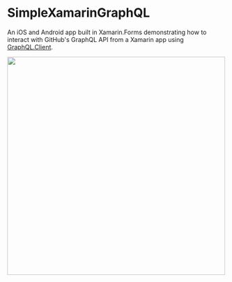 # SimpleXamarinGraphQL
An iOS and Android app built in Xamarin.Forms demonstrating how to interact with GitHub's GraphQL API from a Xamarin app using [GraphQL.Client](https://www.nuget.org/packages/GraphQL.Client/).

<img src="https://user-images.githubusercontent.com/13558917/61123995-69809080-a46b-11e9-92c4-c5c0174f4e1a.gif" height="500"/>
